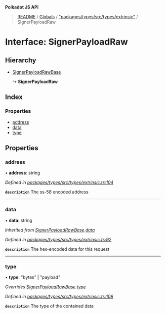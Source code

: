 **Polkadot JS API**

> [README](../README.md) / [Globals](../globals.md) / ["packages/types/src/types/extrinsic"](../modules/_packages_types_src_types_extrinsic_.md) / SignerPayloadRaw

# Interface: SignerPayloadRaw

## Hierarchy

* [SignerPayloadRawBase](_packages_types_src_types_extrinsic_.signerpayloadrawbase.md)

  ↳ **SignerPayloadRaw**

## Index

### Properties

* [address](_packages_types_src_types_extrinsic_.signerpayloadraw.md#address)
* [data](_packages_types_src_types_extrinsic_.signerpayloadraw.md#data)
* [type](_packages_types_src_types_extrinsic_.signerpayloadraw.md#type)

## Properties

### address

•  **address**: string

*Defined in [packages/types/src/types/extrinsic.ts:104](https://github.com/polkadot-js/api/blob/c6bc664f8/packages/types/src/types/extrinsic.ts#L104)*

**`description`** The ss-58 encoded address

___

### data

•  **data**: string

*Inherited from [SignerPayloadRawBase](_packages_types_src_types_extrinsic_.signerpayloadrawbase.md).[data](_packages_types_src_types_extrinsic_.signerpayloadrawbase.md#data)*

*Defined in [packages/types/src/types/extrinsic.ts:92](https://github.com/polkadot-js/api/blob/c6bc664f8/packages/types/src/types/extrinsic.ts#L92)*

**`description`** The hex-encoded data for this request

___

### type

•  **type**: \"bytes\" \| \"payload\"

*Overrides [SignerPayloadRawBase](_packages_types_src_types_extrinsic_.signerpayloadrawbase.md).[type](_packages_types_src_types_extrinsic_.signerpayloadrawbase.md#type)*

*Defined in [packages/types/src/types/extrinsic.ts:109](https://github.com/polkadot-js/api/blob/c6bc664f8/packages/types/src/types/extrinsic.ts#L109)*

**`description`** The type of the contained data
